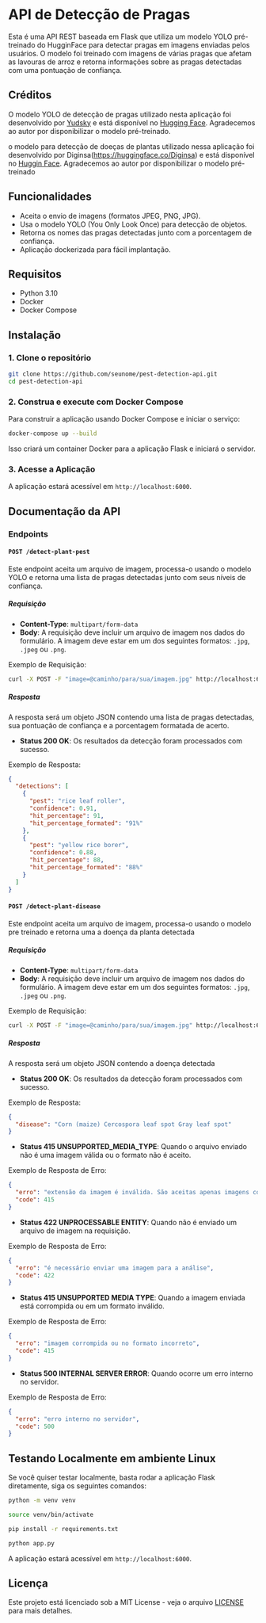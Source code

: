
# API de Detecção de Pragas

Esta é uma API REST baseada em Flask que utiliza um modelo YOLO pré-treinado do HugginFace para detectar pragas em imagens enviadas pelos usuários. O modelo foi treinado com imagens de várias pragas que afetam as lavouras de arroz e retorna informações sobre as pragas detectadas com uma pontuação de confiança.

## Créditos

O modelo YOLO de detecção de pragas utilizado nesta aplicação foi desenvolvido por [Yudsky](https://huggingface.co/Yudsky/pest-detection-yolo11/tree/main) e está disponível no [Hugging Face](https://huggingface.co/Yudsky/pest-detection-yolo11/tree/main). Agradecemos ao autor por disponibilizar o modelo pré-treinado.

o modelo para detecção de doeças de plantas utilizado nessa aplicação foi desenvolvido por Diginsa(https://huggingface.co/Diginsa) e está disponível no [Huggin Face](https://huggingface.co/Diginsa/Plant-Disease-Detection-Project). Agradecemos ao autor por disponibilizar o modelo pré-treinado

## Funcionalidades

- Aceita o envio de imagens (formatos JPEG, PNG, JPG).
- Usa o modelo YOLO (You Only Look Once) para detecção de objetos.
- Retorna os nomes das pragas detectadas junto com a porcentagem de confiança.
- Aplicação dockerizada para fácil implantação.

## Requisitos

- Python 3.10
- Docker
- Docker Compose

## Instalação

### 1. Clone o repositório

```bash
git clone https://github.com/seunome/pest-detection-api.git
cd pest-detection-api
```

### 2. Construa e execute com Docker Compose

Para construir a aplicação usando Docker Compose e iniciar o serviço:

```bash
docker-compose up --build
```

Isso criará um container Docker para a aplicação Flask e iniciará o servidor.

### 3. Acesse a Aplicação

A aplicação estará acessível em `http://localhost:6000`.

## Documentação da API

### Endpoints

#### `POST /detect-plant-pest`

Este endpoint aceita um arquivo de imagem, processa-o usando o modelo YOLO e retorna uma lista de pragas detectadas junto com seus níveis de confiança.

##### Requisição

- **Content-Type**: `multipart/form-data`
- **Body**: A requisição deve incluir um arquivo de imagem nos dados do formulário. A imagem deve estar em um dos seguintes formatos: `.jpg`, `.jpeg` ou `.png`.

Exemplo de Requisição:
```bash
curl -X POST -F "image=@caminho/para/sua/imagem.jpg" http://localhost:6000/detect-plant-pest
```

##### Resposta

A resposta será um objeto JSON contendo uma lista de pragas detectadas, sua pontuação de confiança e a porcentagem formatada de acerto.

- **Status 200 OK**: Os resultados da detecção foram processados com sucesso.

Exemplo de Resposta:
```json
{
  "detections": [
    {
      "pest": "rice leaf roller",
      "confidence": 0.91,
      "hit_percentage": 91,
      "hit_percentage_formated": "91%"
    },
    {
      "pest": "yellow rice borer",
      "confidence": 0.88,
      "hit_percentage": 88,
      "hit_percentage_formated": "88%"
    }
  ]
}
```


#### `POST /detect-plant-disease`

Este endpoint aceita um arquivo de imagem, processa-o usando o modelo pre treinado e retorna uma a doença da planta detectada

##### Requisição

- **Content-Type**: `multipart/form-data`
- **Body**: A requisição deve incluir um arquivo de imagem nos dados do formulário. A imagem deve estar em um dos seguintes formatos: `.jpg`, `.jpeg` ou `.png`.

Exemplo de Requisição:
```bash
curl -X POST -F "image=@caminho/para/sua/imagem.jpg" http://localhost:6000/detect-plant-disease
```

##### Resposta

A resposta será um objeto JSON contendo a doença detectada

- **Status 200 OK**: Os resultados da detecção foram processados com sucesso.

Exemplo de Resposta:
```json
{
  "disease": "Corn (maize) Cercospora leaf spot Gray leaf spot"
}
```

- **Status 415 UNSUPPORTED_MEDIA_TYPE**: Quando o arquivo enviado não é uma imagem válida ou o formato não é aceito.

Exemplo de Resposta de Erro:
```json
{
  "erro": "extensão da imagem é inválida. São aceitas apenas imagens com extensões ['jpeg', 'png', 'jpg']",
  "code": 415
}
```

- **Status 422 UNPROCESSABLE ENTITY**: Quando não é enviado um arquivo de imagem na requisição.

Exemplo de Resposta de Erro:
```json
{
  "erro": "é necessário enviar uma imagem para a análise",
  "code": 422
}
```

- **Status 415 UNSUPPORTED MEDIA TYPE**: Quando a imagem enviada está corrompida ou em um formato inválido.

Exemplo de Resposta de Erro:
```json
{
  "erro": "imagem corrompida ou no formato incorreto",
  "code": 415
}
```

- **Status 500 INTERNAL SERVER ERROR**: Quando ocorre um erro interno no servidor.

Exemplo de Resposta de Erro:
```json
{
  "erro": "erro interno no servidor",
  "code": 500
}
```

## Testando Localmente em ambiente Linux

Se você quiser testar localmente, basta rodar a aplicação Flask diretamente, siga os seguintes comandos:

```bash
python -m venv venv
```

```bash
source venv/bin/activate
```

```bash
pip install -r requirements.txt
```

```bash
python app.py
```

A aplicação estará acessível em `http://localhost:6000`.

## Licença

Este projeto está licenciado sob a MIT License - veja o arquivo [LICENSE](LICENSE) para mais detalhes.

```